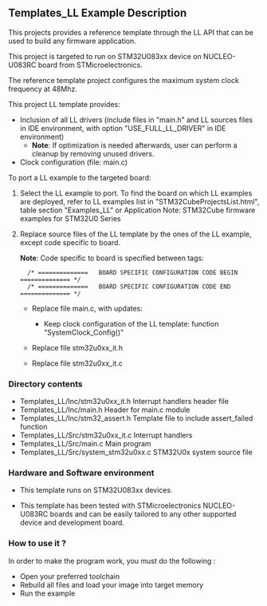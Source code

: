 ## <b>Templates_LL Example Description</b>

This projects provides a reference template through the LL API that can be used to build any firmware application.

This project is targeted to run on STM32U083xx device on NUCLEO-U083RC board from STMicroelectronics.

The reference template project configures the maximum system clock frequency at 48Mhz.

This project LL template provides:

 - Inclusion of all LL drivers (include files in "main.h" and LL sources files in IDE environment, with option "USE_FULL_LL_DRIVER" in IDE environment)
   - **Note**: If optimization is needed afterwards, user can perform a cleanup by removing unused drivers.
 - Clock configuration (file: main.c)

To port a LL example to the targeted board:

1. Select the LL example to port.
   To find the board on which LL examples are deployed, refer to LL examples list in "STM32CubeProjectsList.html", table section "Examples_LL"
   or Application Note: STM32Cube firmware examples for STM32U0 Series

2. Replace source files of the LL template by the ones of the LL example, except code specific to board.

   **Note**: Code specific to board is specified between tags:

         /* ==============   BOARD SPECIFIC CONFIGURATION CODE BEGIN    ============== */
         /* ==============   BOARD SPECIFIC CONFIGURATION CODE END      ============== */

   - Replace file main.c, with updates:
     - Keep clock configuration of the LL template: function "SystemClock_Config()"

   - Replace file stm32u0xx_it.h
   - Replace file stm32u0xx_it.c

### <b>Directory contents</b>

  - Templates_LL/Inc/stm32u0xx_it.h          Interrupt handlers header file
  - Templates_LL/Inc/main.h                  Header for main.c module
  - Templates_LL/Inc/stm32_assert.h          Template file to include assert_failed function
  - Templates_LL/Src/stm32u0xx_it.c          Interrupt handlers
  - Templates_LL/Src/main.c                  Main program
  - Templates_LL/Src/system_stm32u0xx.c      STM32U0x system source file

### <b>Hardware and Software environment</b>

  - This template runs on STM32U083xx devices.

  - This template has been tested with STMicroelectronics NUCLEO-U083RC
    boards and can be easily tailored to any other supported device
    and development board.

### <b>How to use it ?</b>

In order to make the program work, you must do the following :

 - Open your preferred toolchain
 - Rebuild all files and load your image into target memory
 - Run the example
